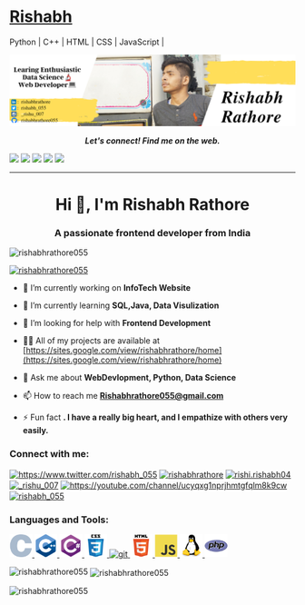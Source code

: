 # [Rishabh](https://sites.google.com/view/rishabhrathore/home)
Python | C++ | HTML | CSS | JavaScript |

![alt text](https://github.com/rishabhrathore055/rishabhrathore055/blob/main/Cover.png)
<p align="center">
  <b><i>Let's connect! Find me on the web.</i></b>
  
  
[<img height="30" src="https://img.shields.io/badge/twitter-%231DA1F2.svg?&style=for-the-badge&logo=twitter&logoColor=white" />][twitter]
[<img height="30" src = "https://img.shields.io/badge/Youtube-%23E4405F.svg?&style=for-the-badge&logo=Youtube&logoColor=white">][Youtube] 
<a href="mailto:rishabhrathore055@gmail.com" style="text-decoration:none"><img height="30" src = "https://img.shields.io/badge/gmail-c14438?&style=for-the-badge&logo=gmail&logoColor=white"></a>
[<img height="30" src="https://img.shields.io/badge/linkedin-blue.svg?&style=for-the-badge&logo=linkedin&logoColor=white" />][LinkedIn]
[<img height="30" src = "https://img.shields.io/badge/Facebook-036be4.svg?&style=for-the-badge&logo=facebook&logoColor=white">][Facebook]
<br />
<hr />
<h1 align="center">Hi 👋, I'm Rishabh Rathore</h1>
<h3 align="center">A passionate frontend developer from India</h3>

<p align="left"> <img src="https://komarev.com/ghpvc/?username=rishabhrathore055&label=Profile%20views&color=0e75b6&style=flat" alt="rishabhrathore055" /> </p>

<p align="left"> <a href="https://github.com/ryo-ma/github-profile-trophy"><img src="https://github-profile-trophy.vercel.app/?username=rishabhrathore055" alt="rishabhrathore055" /></a> </p>

- 🔭 I’m currently working on **InfoTech Website**

- 🌱 I’m currently learning **SQL,Java, Data Visulization**

- 🤝 I’m looking for help with **Frontend Development**

- 👨‍💻 All of my projects are available at [https://sites.google.com/view/rishabhrathore/home](https://sites.google.com/view/rishabhrathore/home)

- 💬 Ask me about **WebDevlopment, Python, Data Science**

- 📫 How to reach me **Rishabhrathore055@gmail.com**

- ⚡ Fun fact **. I have a really big heart, and I empathize with others very easily.**

<h3 align="left">Connect with me:</h3>
<p align="left">
<a href="https://twitter.com/https://www.twitter.com/rishabh_055" target="blank"><img align="center" src="https://cdn.jsdelivr.net/npm/simple-icons@3.0.1/icons/twitter.svg" alt="https://www.twitter.com/rishabh_055" height="30" width="40" /></a>
<a href="https://linkedin.com/in/rishabhrathore" target="blank"><img align="center" src="https://cdn.jsdelivr.net/npm/simple-icons@3.0.1/icons/linkedin.svg" alt="rishabhrathore" height="30" width="40" /></a>
<a href="https://fb.com/rishi.rishabh04" target="blank"><img align="center" src="https://cdn.jsdelivr.net/npm/simple-icons@3.0.1/icons/facebook.svg" alt="rishi.rishabh04" height="30" width="40" /></a>
<a href="https://instagram.com/_rishu_007" target="blank"><img align="center" src="https://cdn.jsdelivr.net/npm/simple-icons@3.0.1/icons/instagram.svg" alt="_rishu_007" height="30" width="40" /></a>
<a href="https://www.youtube.com/c/https://youtube.com/channel/ucyqxg1nprjhmtgfqlm8k9cw" target="blank"><img align="center" src="https://cdn.jsdelivr.net/npm/simple-icons@3.0.1/icons/youtube.svg" alt="https://youtube.com/channel/ucyqxg1nprjhmtgfqlm8k9cw" height="30" width="40" /></a>
<a href="https://www.codechef.com/users/rishabh_055" target="blank"><img align="center" src="https://cdn.jsdelivr.net/npm/simple-icons@3.1.0/icons/codechef.svg" alt="rishabh_055" height="30" width="40" /></a>
</p>

<h3 align="left">Languages and Tools:</h3>
<p align="left"> <a href="https://www.cprogramming.com/" target="_blank"> <img src="https://raw.githubusercontent.com/devicons/devicon/master/icons/c/c-original.svg" alt="c" width="40" height="40"/> </a> <a href="https://www.w3schools.com/cpp/" target="_blank"> <img src="https://raw.githubusercontent.com/devicons/devicon/master/icons/cplusplus/cplusplus-original.svg" alt="cplusplus" width="40" height="40"/> </a> <a href="https://www.w3schools.com/cs/" target="_blank"> <img src="https://raw.githubusercontent.com/devicons/devicon/master/icons/csharp/csharp-original.svg" alt="csharp" width="40" height="40"/> </a> <a href="https://www.w3schools.com/css/" target="_blank"> <img src="https://raw.githubusercontent.com/devicons/devicon/master/icons/css3/css3-original-wordmark.svg" alt="css3" width="40" height="40"/> </a> <a href="https://git-scm.com/" target="_blank"> <img src="https://www.vectorlogo.zone/logos/git-scm/git-scm-icon.svg" alt="git" width="40" height="40"/> </a> <a href="https://www.w3.org/html/" target="_blank"> <img src="https://raw.githubusercontent.com/devicons/devicon/master/icons/html5/html5-original-wordmark.svg" alt="html5" width="40" height="40"/> </a> <a href="https://developer.mozilla.org/en-US/docs/Web/JavaScript" target="_blank"> <img src="https://raw.githubusercontent.com/devicons/devicon/master/icons/javascript/javascript-original.svg" alt="javascript" width="40" height="40"/> </a> <a href="https://www.linux.org/" target="_blank"> <img src="https://raw.githubusercontent.com/devicons/devicon/master/icons/linux/linux-original.svg" alt="linux" width="40" height="40"/> </a> <a href="https://www.php.net" target="_blank"> <img src="https://raw.githubusercontent.com/devicons/devicon/master/icons/php/php-original.svg" alt="php" width="40" height="40"/> </a> </p>

<p><img align="left" src="https://github-readme-stats.vercel.app/api/top-langs?username=rishabhrathore055&show_icons=true&locale=en&layout=compact" alt="rishabhrathore055" /></p>

<p>&nbsp;<img align="center" src="https://github-readme-stats.vercel.app/api?username=rishabhrathore055&show_icons=true&locale=en" alt="rishabhrathore055" /></p>

<p><img align="center" src="https://github-readme-streak-stats.herokuapp.com/?user=rishabhrathore055&" alt="rishabhrathore055" /></p>

[twitter]: https://twitter.com/rishabh_055
[youtube]: https://youtube.com/
[gmail]: https://gmail.com
[linkedin]: https://www.linkedin.com/in/rishabhrathore
[Facebook]: https://www.facebook.com/rishi.rishabh04
